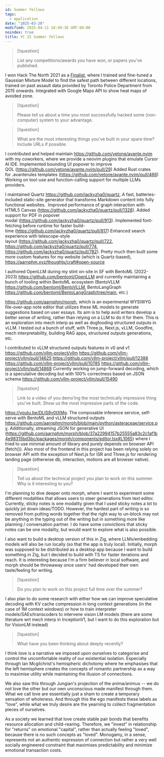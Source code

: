```yaml
---
id: Summer fellows
tags:
  - application
date: "2025-03-28"
modified: 2025-04-11 18:49:36 GMT-04:00
noindex: true
title: YC 25 Summer fellows
---
```


> [!question]
>
> List any competitions/awards you have won, or papers you’ve published.

I won Hack The North 2021 as a [Finalist](https://devpost.com/software/twogether?_gl=1*1fwifmz*_gcl_au*NjM2MzA3NDQ4LjE3NDMyMTE0MTA.*_ga*MzEwMTc5NjEzLjE3NDMyMTE0MTE.*_ga_0YHJK3Y10M*MTc0MzIxMTQxMC4xLjEuMTc0MzIxMTQyMS4wLjAuMA), where I trained and fine-tuned a Gaussian Mixture Model to find the safest path between different locations, trained on past assault data provided by Toronto Police Department from 2015 onwards.
Integrated with Google Maps API to show heat maps of avoided zone.

> [!question]
>
> Please tell us about a time you most successfully hacked some (non-computer) system to your advantage.

> [!question]
>
> What are the most interesting things you've built in your spare time? Include URLs if possible.

I contributed and helped maintain https://github.com/yetone/avante.nvim with my coworkers, where we provide a neovim plugins that emulate Cursor AI IDE.
Implemented bounding UI popover to improve QOL (https://github.com/yetone/avante.nvim/pull/29)
Added Rust crates for .avanterules templates (https://github.com/yetone/avante.nvim/pull/466)
Working on tool-use and function-calling support for multiple LLMs providers.

I maintained Quartz https://github.com/jackyzha0/quartz, A fast, batteries-included static-site generator that transforms Markdown content into fully functional websites. 
Improved performance of graph interaction with HTML5 Canvas (https://github.com/jackyzha0/quartz/pull/1328).
Added support for PDF in popover modal (https://github.com/jackyzha0/quartz/pull/913). Implemented font-fetching before runtime for faster build-time (https://github.com/jackyzha0/quartz/pull/817)
Enhanced search experience with telescope-style layout (https://github.com/jackyzha0/quartz/pull/722, https://github.com/jackyzha0/quartz/pull/774, https://github.com/jackyzha0/quartz/pull/782).
Pretty much then built some more custom features for my website (which is Quartz-based), https://aarnphm.xyz/thoughts/craft#open-source

I authored OpenLLM during my stint on-site in SF with BentoML (2022-2023) https://github.com/bentoml/OpenLLM and currently maintaining a bunch of tooling within BentoML ecosystem (BentoVLLM https://github.com/bentoml/BentoVLLM, BentoLangGraph https://github.com/bentoml/BentoLangGraph/tree/main, etc.)

https://github.com/aarnphm/morph, which is an experimental WYSIWYG file-over-app note editor that utilizes these ML models to generate suggestions based on user essays. Its aim is to help avid writers develop a better sense of writing, rather than relying on a LLM to do it for them.
This is an exploration into mech interp as well as dogfooding structured outputs in vLLM.
I tested out a bunch of stuff, with Three.js, Next.js, vLLM, Goodfire, mech interpretability, building RAG apps, structured outputs generations, etc.

I contributed to vLLM structured outputs features in v0 and v1 https://github.com/vllm-project/vllm
https://github.com/vllm-project/vllm/pull/14625 https://github.com/vllm-project/vllm/pull/12388 https://github.com/vllm-project/vllm/pull/10785 https://github.com/vllm-project/vllm/pull/14868
Currently working on jump-forward decoding, which is a speculative decoding but with 100% correctness based on JSON schema https://github.com/vllm-project/vllm/pull/15490

> [!question]
>
> Link to a video of you demo’ing the most technically impressive thing you've built. Show us the most impressive parts of the code.

https://youtu.be/DLIS8y0tXMg. The composable inference service, self-serve with BentoML and vLLM structured outputs https://github.com/aarnphm/morph/blob/main/python/asteraceae/service.py. Additionally, streaming JSON for generative UI (https://github.com/aarnphm/morph/blob/37a22994157b25555a83c2c1af1b4e98315bd3bc/packages/morph/components/editor.tsx#L1065) where I tried to use minimal amount of library and purely depends on browser API (fetch()). Also most of the frontend in this project has been relying solely on browser API with the exception of Next.js for ISR and Three.js for rendering landing page (otherwise db, interaction, motions are all browser native).

> [!question]
>
> Tell us about the technical project you plan to work on this summer. Why is it interesting to you?

I'm planning to dive deeper onto morph, where I want to experiment some different modalities that allows users to steer generations from text editor. Currently, sticky notes is one modality given that I used sticky notes a lot to quickly jot down ideas/TODO. However, the hardest part of writing is so removed from putting words together that the right way to un-block may not be anything in the typing out of the writing but in something more like planning / conversation partner. I do have some convictions that sticky notes can be one modality, but would want to explore what is also possible.

I also want to build a desktop version of this in Zig, where LLMs/embedding models will also be run locally (so that the app is truly local). Initially, morph was supposed to be distributed as a desktop app because I want to build something in Zig, but I decided to build with TS for faster iterations and reach. It is interesting because I'm a firm believer in local software,
and morph should be throwaway once users' had developed their own taste/feeling for writing.

> [!question]
>
> Do you plan to work on this project full time over the summer?

I also plan to do some research with either how we can improve speculative decoding with KV cache compression in long context generations (in the case of 1M context windows) or how to train interpreter models/SAEs/transcoders to intervene vision LM models (there are some literature wrt mech interp in InceptionV1, but I want to do this exploration but for VisionLM instead)

> [!question]
>
> What have you been thinking about deeply recently?

I think love is a narrative we imposed upon ourselves to categorise and control the uncomfortable reality of our existential isolation. Especially through Ian Mcgilchrist's hemispheric dichotomy where he emphasises that the left hemisphere creates the concepts of romantic partnership as a way to maximise utility while maintaining the illusion of connections.

We also saw this through Jungian's projection of the anima/animus -- we do not love the other but our own unconscious made manifest through them. What we call love are essentially just a sham to create a temporary sensation of wholeness. And through this the ego manifests these labels as "love", while what we truly desire are the yearning to collect fragmentation pieces of ourselves.

As a society we learned that love create stable pair bonds that benefits resource allocation and child-rearing. Therefore, we "invest" in relationship for "returns" on emotional "capital", rather than actually feeling "loved", because there is no such concepts as "loved". Monogamy, in a sense, represents not an authentic expression of connection but rather a very well socially engineered constraint that maximises predictability and minimize emotional transaction costs.

